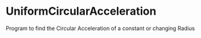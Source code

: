 # UniformCircularAcceleration
Program to find the Circular Acceleration of a constant or changing Radius
